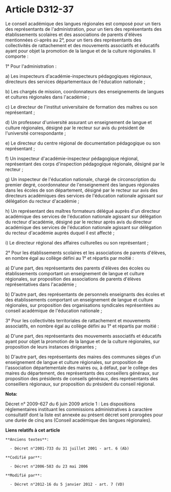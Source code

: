 # Article D312-37

Le conseil académique des langues régionales est composé pour un tiers des représentants de l'administration, pour un tiers
des représentants des établissements scolaires et des associations de parents d'élèves mentionnées ci-après au 2°, pour un
tiers des représentants des collectivités de rattachement et des mouvements associatifs et éducatifs ayant pour objet la
promotion de la langue et de la culture régionales. Il comporte : 

1° Pour l'administration : 

a) Les inspecteurs d'académie-inspecteurs pédagogiques régionaux, directeurs des services départementaux de l'éducation
nationale ; 

b) Les chargés de mission, coordonnateurs des enseignements de langues et cultures régionales dans l'académie ; 

c) Le directeur de l'institut universitaire de formation des maîtres ou son représentant ; 

d) Un professeur d'université assurant un enseignement de langue et culture régionales, désigné par le recteur sur avis du
président de l'université correspondante ; 

e) Le directeur du centre régional de documentation pédagogique ou son représentant ; 

f) Un inspecteur d'académie-inspecteur pédagogique régional, représentant des corps d'inspection pédagogique régionale,
désigné par le recteur ; 

g) Un inspecteur de l'éducation nationale, chargé de circonscription du premier degré, coordonnateur de l'enseignement des
langues régionales dans les écoles de son département, désigné par le recteur sur avis des directeurs académiques des
services de l'éducation nationale agissant sur délégation du recteur d'académie ; 

h) Un représentant des maîtres formateurs délégué auprès d'un directeur académique des services de l'éducation nationale
agissant sur délégation du recteur d'académie, désigné par le recteur après avis du directeur académique des services de
l'éducation nationale agissant sur délégation du recteur d'académie auprès duquel il est affecté ; 

i) Le directeur régional des affaires culturelles ou son représentant ; 

2° Pour les établissements scolaires et les associations de parents d'élèves, en nombre égal au collège défini au 1° et
répartis par moitié : 

a) D'une part, des représentants des parents d'élèves des écoles ou établissements comportant un enseignement de langue et
culture régionales, sur proposition des associations de parents d'élèves représentatives dans l'académie ; 

b) D'autre part, des représentants de personnels enseignants des écoles et des établissements comportant un enseignement de
langue et culture régionales, sur proposition des organisations syndicales représentées au conseil académique de l'éducation
nationale ; 

3° Pour les collectivités territoriales de rattachement et mouvements associatifs, en nombre égal au collège défini au 1° et
répartis par moitié : 

a) D'une part, des représentants des mouvements associatifs et éducatifs ayant pour objet la promotion de la langue et de la
culture régionales, sur proposition de leurs instances dirigeantes ; 

b) D'autre part, des représentants des maires des communes sièges d'un enseignement de langue et culture régionales, sur
proposition de l'association départementale des maires ou, à défaut, par le collège des maires du département, des
représentants des conseillers généraux, sur proposition des présidents de conseils généraux, des représentants des
conseillers régionaux, sur proposition du président du conseil régional.

**Nota:**

Décret n° 2009-627 du 6 juin 2009 article 1 : Les dispositions réglementaires instituant les commissions administratives à
caractère consultatif dont la liste est annexée au présent décret sont prorogées pour une durée de cinq ans (Conseil
académique des langues régionales).

**Liens relatifs à cet article**

	**Anciens textes**:

	  - Décret n°2001-733 du 31 juillet 2001 - art. 6 (Ab)

	**Codifié par**:

	  - Décret n°2006-583 du 23 mai 2006

	**Modifié par**:

	  - Décret n°2012-16 du 5 janvier 2012 - art. 7 (VD)
